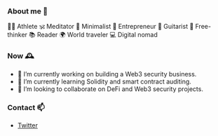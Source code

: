 ### About me 👋
🏋️‍♂️ Athlete 🕉 Meditator 🚫 Minimalist 💼 Entrepreneur 🎸 Guitarist 🤯 Free-thinker 📚 Reader 🌍 World traveler 💻 Digital nomad

### Now 🕰️
- 🔭 I’m currently working on building a Web3 security business.
- 🌱 I’m currently learning Solidity and smart contract auditing.
- 👯 I’m looking to collaborate on DeFi and Web3 security projects.

### Contact 📫
- [Twitter](https://twitter.com/paul_garcia_dev)
